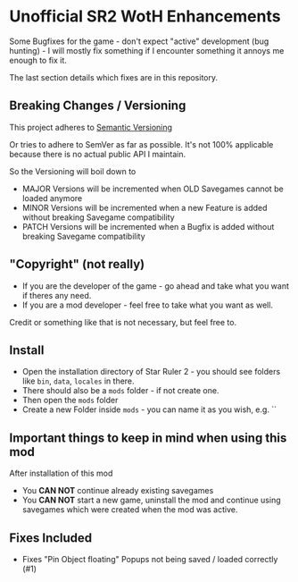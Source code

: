 # Unofficial SR2 WotH Enhancements

Some Bugfixes for the game - don't expect "active" development (bug hunting) - I will mostly fix something if I encounter something it annoys me enough to fix it.

The last section details which fixes are in this repository.

## Breaking Changes / Versioning

This project adheres to [Semantic Versioning](http://semver.org/spec/v2.0.0.html)

Or tries to adhere to SemVer as far as possible. It's not 100% applicable because there is no actual public API I maintain.

So the Versioning will boil down to

* MAJOR Versions will be incremented when OLD Savegames cannot be loaded anymore
* MINOR Versions will be incremented when a new Feature is added without breaking Savegame compatibility
* PATCH Versions will be incremented when a Bugfix is added without breaking Savegame compatibility

## "Copyright" (not really)

* If you are the developer of the game - go ahead and take what you want if theres any need.
* If you are a mod developer - feel free to take what you want as well.

Credit or something like that is not necessary, but feel free to.

## Install 

* Open the installation directory of Star Ruler 2 - you should see folders like `bin`, `data`, `locales` in there.
* There should also be a `mods` folder - if not create one.
* Then open the `mods` folder
* Create a new Folder inside `mods` - you can name it as you wish, e.g. ``

## Important things to keep in mind when using this mod

After installation of this mod 

* You **CAN NOT** continue already existing savegames
* You **CAN NOT** start a new game, uninstall the mod and continue using savegames which were created when the mod was active.

## Fixes Included

 * Fixes "Pin Object floating" Popups not being saved / loaded correctly (#1)
 